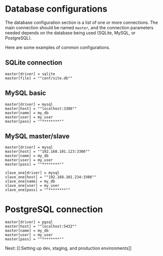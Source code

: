 # Database configurations

The database configuration section is a list of one or more connections. The main connection should be named `master`, and the connection parameters needed depends on the database being used (SQLite, MySQL, or PostgreSQL).

Here are some examples of common configurations.

## SQLite connection

	master[driver] = sqlite
	master[file] = ""conf/site.db""

## MySQL basic

	master[driver] = mysql
	master[host] = ""localhost:3306""
	master[name] = my_db
	master[user] = my_user
	master[pass] = ""********""

## MySQL master/slave

	master[driver] = mysql
	master[host] = ""192.168.101.123:3306""
	master[name] = my_db
	master[user] = my_user
	master[pass] = ""********""
	
	slave_one[driver] = mysql
	slave_one[host] = ""192.168.101.234:3306""
	slave_one[name] = my_db
	slave_one[user] = my_user
	slave_one[pass] = ""********""

# PostgreSQL connection

	master[driver] = pgsql
	master[host] = ""localhost:5432""
	master[name] = my_db
	master[user] = my_user
	master[pass] = ""********""

Next: [[:Setting up dev, staging, and production environments]]